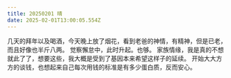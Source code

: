 ```yaml
---
title: 20250201 晴
date: 2025-02-01T13:00:05.554Z
---
```


几天的拜年以及喝酒，今天晚上放了烟花，看到老爸的神情，有精神，但是已老，而且好像也半斤八两。
觉察懈怠中，此时升起。也够。
家族情缘，我是真的不想就此了了，想要这些，我大概是受到了基因本来希望这样子的延续。
开始大大方方的谈钱，也想起来自己每次用钱的标准是有多少蛋白质，反而安心。
